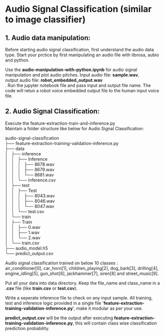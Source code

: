 # Audio Signal Classification (similar to image classifier)

## 1. Audio data manipulation:

Before starting audio signal classification, first understand the audio data type. Start your prctice by first manipulating an audio file with librosa, aubio and python.


Use the <b>audio-manipulation-with-python.ipynb</b> for audio signal manipulation and plot audio pitches.
Input audio file: <b>sample.wav</b>,</br> 
output audio file: <b>robot_embedded_output.wav</b></br>.
Run the jupyter notebook file and pass input and output file name. The code will retun a robot voice embedded output file to the human input voice file. 

## 2. Audio Signal Classification:
Execute the feature-extraction-train-and-inference.py
</br>
Maintain a folder structure like below for Audio Signal Classification:

audio-signal-classification</br>
├── feature-extraction-training-validation-inference.py</br>
├── data</br>
│   ├── inference</br>
│   │   ├── Inference</br>
│   │   │   ├── 8678.wav</br>
│   │   │   ├── 8679.wav</br>
│   │   │   └── 8681.wav</br>
│   │   └── inference.csv</br>
│   ├── test</br>
│   │   ├── Test</br>
│   │   │   ├── 8043.wav</br>
│   │   │   ├── 8046.wav</br>
│   │   │   └── 8047.wav</br>
│   │   └── test.csv</br>
│   └── train</br>
│       ├── Train</br>
│       │   ├── 0.wav</br>
│       │   ├── 1.wav</br>
│       │   └── 2.wav</br>
│       └── train.csv</br>
├── audio_model.h5</br>
└── predict_output.csv</br>

Audio signal classification trained on below 10 classes :</br> 
air_conditioner[0], car_horn[1], children_playing[2], dog_bark[3], drilling[4], engine_idling[5], gun_shot[6], jackhammer[7], siren[8] and street_music[9].</br>

Put all your data into data directory. Keep the file_name and class_name in a <b>.csv</b> file (like <b>train.csv</b> or <b>test.csv</b>).</br>

Write a seperate inference file to check on any input sample. All training, test and inference logic provided in a single file '<b>feature-extraction-training-validation-inference.py</b>', make it modular as per your use.</br>

<b>predict_output.csv</b> will be the output after executing <b>feature-extraction-training-validation-inference.py</b>, this will contain class wise classification prediction probability.</br>
